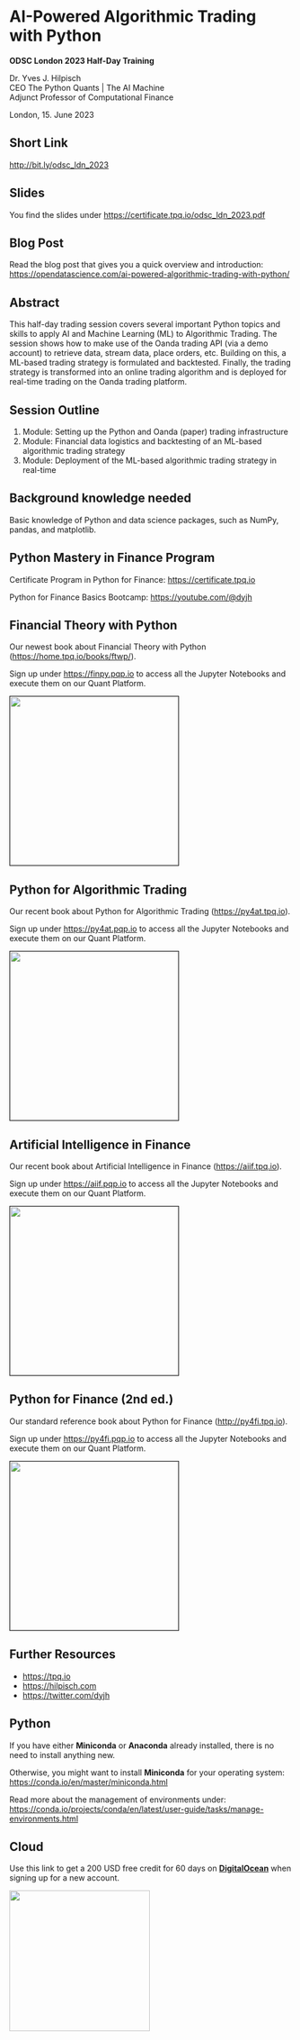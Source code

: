 AI-Powered Algorithmic Trading with Python
=====================================================

**ODSC London 2023 Half-Day Training**

Dr. Yves J. Hilpisch<br>
CEO The Python Quants | The AI Machine<br>
Adjunct Professor of Computational Finance


London, 15. June 2023

Short Link
----------
http://bit.ly/odsc_ldn_2023

Slides
------------------

You find the slides under https://certificate.tpq.io/odsc_ldn_2023.pdf

Blog Post
---------
Read the blog post that gives you a quick overview and introduction: https://opendatascience.com/ai-powered-algorithmic-trading-with-python/


Abstract
--------
This half-day trading session covers several important Python topics and skills to apply AI and Machine Learning (ML) to Algorithmic Trading. The session shows how to make use of the Oanda trading API (via a demo account) to retrieve data, stream data, place orders, etc. Building on this, a ML-based trading strategy is formulated and backtested. Finally, the trading strategy is transformed into an online trading algorithm and is deployed for real-time trading on the Oanda trading platform.

Session Outline
---------------
1. Module: Setting up the Python and Oanda (paper) trading infrastructure
2. Module: Financial data logistics and backtesting of an ML-based algorithmic trading strategy
3. Module: Deployment of the ML-based algorithmic trading strategy in real-time

Background knowledge needed
---------------------------

Basic knowledge of Python and data science packages, such as NumPy, pandas, and matplotlib.


Python Mastery in Finance Program
----------------------------------

Certificate Program in Python for Finance: https://certificate.tpq.io

Python for Finance Basics Bootcamp: https://youtube.com/@dyjh


Financial Theory with Python 
---------------------------------
Our newest book about Financial Theory with Python (https://home.tpq.io/books/ftwp/).

Sign up under https://finpy.pqp.io to access all the Jupyter Notebooks and execute them on our Quant Platform.

<img src="https://hilpisch.com/finpy_cover.png" width=300px border=1px>

Python for Algorithmic Trading
---------------------------------
Our recent book about Python for Algorithmic Trading (https://py4at.tpq.io).

Sign up under https://py4at.pqp.io to access all the Jupyter Notebooks and execute them on our Quant Platform.


<img src="http://hilpisch.com/pyalgo_cover_color.png" width=300px border=1px>

Artificial Intelligence in Finance
----------------------------------
Our recent book about Artificial Intelligence in Finance (https://aiif.tpq.io).

Sign up under https://aiif.pqp.io to access all the Jupyter Notebooks and execute them on our Quant Platform.


<img src="https://hilpisch.com/aiif_cover_color.png" width=300px border=1px>

Python for Finance (2nd ed.)
----------------------------
Our standard reference book about Python for Finance (http://py4fi.tpq.io).

Sign up under https://py4fi.pqp.io to access all the Jupyter Notebooks and execute them on our Quant Platform.

<img src="https://hilpisch.com/images/py4fi_2nd.png" width=300px border=1px>


Further Resources
-----------------

* https://tpq.io
* https://hilpisch.com
* https://twitter.com/dyjh


Python
------

If you have either **Miniconda** or **Anaconda** already installed, there is no need to install anything new.

Otherwise, you might want to install **Miniconda** for your operating system: https://conda.io/en/master/miniconda.html

Read more about the management of environments under: https://conda.io/projects/conda/en/latest/user-guide/tasks/manage-environments.html

Cloud
-----
Use this link to get a 200 USD free credit for 60 days on **[DigitalOcean](https://m.do.co/c/fbe512dd3dac)** when signing up for a new account.

<img src="https://hilpisch.com/tpq_logo.png" width=250px>
